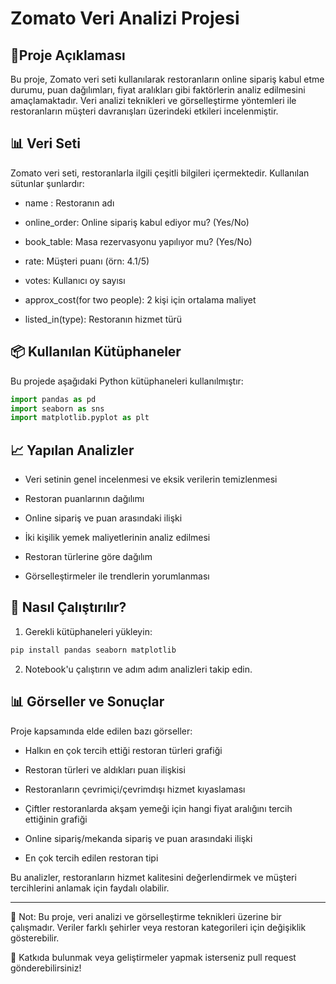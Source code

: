 # **Zomato Veri Analizi Projesi**

## 📌**Proje Açıklaması** 

Bu proje, Zomato veri seti kullanılarak restoranların online sipariş kabul etme durumu, puan dağılımları, fiyat aralıkları gibi faktörlerin analiz edilmesini amaçlamaktadır. Veri analizi teknikleri ve görselleştirme yöntemleri ile restoranların müşteri davranışları üzerindeki etkileri incelenmiştir.

## 📊 **Veri Seti**

Zomato veri seti, restoranlarla ilgili çeşitli bilgileri içermektedir. Kullanılan sütunlar şunlardır:

* name : Restoranın adı

* online_order: Online sipariş kabul ediyor mu? (Yes/No)

* book_table: Masa rezervasyonu yapılıyor mu? (Yes/No)

* rate: Müşteri puanı (örn: 4.1/5)

* votes: Kullanıcı oy sayısı

* approx_cost(for two people): 2 kişi için ortalama maliyet

* listed_in(type): Restoranın hizmet türü

## 📦 **Kullanılan Kütüphaneler**

Bu projede aşağıdaki Python kütüphaneleri kullanılmıştır:

```python
import pandas as pd
import seaborn as sns
import matplotlib.pyplot as plt
```

## 📈 **Yapılan Analizler**

* Veri setinin genel incelenmesi ve eksik verilerin temizlenmesi

* Restoran puanlarının dağılımı

* Online sipariş ve puan arasındaki ilişki

* İki kişilik yemek maliyetlerinin analiz edilmesi

* Restoran türlerine göre dağılım

* Görselleştirmeler ile trendlerin yorumlanması

## 🚀 **Nasıl Çalıştırılır?**

1. Gerekli kütüphaneleri yükleyin:
```python
pip install pandas seaborn matplotlib
```
2. Notebook'u çalıştırın ve adım adım analizleri takip edin.

## 📊 **Görseller ve Sonuçlar**

Proje kapsamında elde edilen bazı görseller:

* Halkın en çok tercih ettiği restoran türleri grafiği

* Restoran türleri ve aldıkları puan ilişkisi

* Restoranların çevrimiçi/çevrimdışı hizmet kıyaslaması

* Çiftler restoranlarda akşam yemeği için hangi fiyat aralığını tercih ettiğinin grafiği

* Online sipariş/mekanda sipariş ve puan arasındaki ilişki

* En çok tercih edilen restoran tipi

Bu analizler, restoranların hizmet kalitesini değerlendirmek ve müşteri tercihlerini anlamak için faydalı olabilir.

___



📌 Not: Bu proje, veri analizi ve görselleştirme teknikleri üzerine bir çalışmadır. Veriler farklı şehirler veya restoran kategorileri için değişiklik gösterebilir.

🚀 Katkıda bulunmak veya geliştirmeler yapmak isterseniz pull request gönderebilirsiniz!

